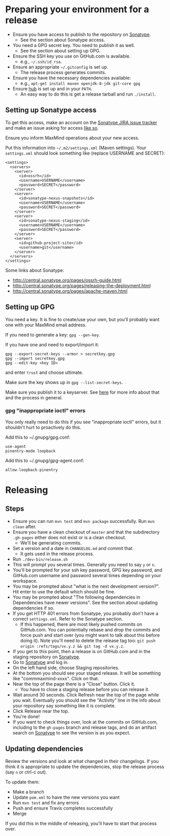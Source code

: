 # Preparing your environment for a release
- Ensure you have access to publish to the repository on
  [Sonatype](https://oss.sonatype.org).
  - See the section about Sonatype access.
- You need a GPG secret key. You need to publish it as well.
  - See the section about setting up GPG.
- Ensure the SSH key you use on GitHub.com is available.
  - e.g., `~/.ssh/id_rsa`.
- Ensure an appropriate `~/.gitconfig` is set up.
  - The release process generates commits.
- Ensure you have the necessary dependencies available:
  - e.g., `apt-get install maven openjdk-8-jdk git-core gpg`
- Ensure [hub](https://github.com/github.com/hub) is set up and in your
  `PATH`.
  - An easy way to do this is get a release tarball and run `./install`.


## Setting up Sonatype access
To get this access, make an account on the [Sonatype JIRA issue
tracker](https://issues.sonatype.org/) and make an issue asking for access
[like so](https://issues.sonatype.org/browse/OSSRH-34414).

Ensure you inform MaxMind operations about your new access.

Put this information into `~/.m2/settings.xml` (Maven settings). Your
`settings.xml` should look something like (replace USERNAME and SECRET):

    <settings>
      <servers>
        <server>
          <id>ossrh</id>
          <username>USERNAME</username>
          <password>SECRET</password>
        </server>
        <server>
          <id>sonatype-nexus-snapshots</id>
          <username>USERNAME</username>
          <password>SECRET</password>
        </server>
        <server>
          <id>sonatype-nexus-staging</id>
          <username>USERNAME</username>
          <password>SECRET</password>
        </server>
        <server>
          <id>github-project-site</id>
          <username>git</username>
        </server>
      </servers>
    </settings>

Some links about Sonatype:

* http://central.sonatype.org/pages/ossrh-guide.html
* http://central.sonatype.org/pages/releasing-the-deployment.html
* http://central.sonatype.org/pages/apache-maven.html


## Setting up GPG
You need a key. It is fine to create/use your own, but you'll probably want
one with your MaxMind email address.

If you need to generate a key: `gpg --gen-key`.

If you have one and need to export/import it:

    gpg --export-secret-keys --armor > secretkey.gpg
    gpg --import secretkey.gpg
    gpg --edit-key <key ID>

and enter `trust` and choose ultimate.

Make sure the key shows up in `gpg --list-secret-keys`.

Make sure you publish it to a keyserver. See
[here](http://central.sonatype.org/pages/working-with-pgp-signatures.html)
for more info about that and the process in general.


### gpg "inappropriate ioctl" errors
You only really need to do this if you see "inappropriate ioctl" errors,
but it shouldn't hurt to proactively do this.

Add this to ~/.gnupg/gpg.conf:

    use-agent
    pinentry-mode loopback

Add this to ~/.gnupg/gpg-agent.conf:

    allow-loopback-pinentry


# Releasing

## Steps
- Ensure you can run `mvn test` and `mvn package` successfully. Run
  `mvn clean` after.
- Ensure you have a clean checkout of `master` and that the subdirectory
  `.gh-pages` either does not exist or is a clean checkout.
  - We'll be generating commits.
- Set a version and a date in `CHANGELOG.md` and commit that.
  - It gets used in the release process.
- Run `./dev-bin/release.sh`
- This will prompt you several times. Generally you need to say `y` or `n`.
- You'll be prompted for your ssh key password, GPG key password, and
  GitHub.com username and password several times depending on your
  workspace.
- You may be prompted about "what is the next development version?". Hit
  enter to use the default which should be fine.
- You may be prompted about "The following dependencies in Dependencies
  have newer versions". See the section about updating dependencies if so.
- If you get HTTP 401 errors from Sonatype, you probably don't have a
  correct `settings.xml`. Refer to the Sonatype section.
  - If this happened, there are most likely pushed commits on GitHub.com.
    You can potentially rebase and drop the commits and force push and
    start over (you might want to talk about this before doing it). Note
    you'll need to delete the release tag too:
    `git push origin :refs/tags/vx.y.z && git tag -d vx.y.z`.
- If you get to this point, then a release is on GitHub.com and in the
  staging repository on [Sonatype](https://oss.sonatype.org).
- Go to [Sonatype](https://oss.sonatype.org) and log in.
- On the left hand side, choose Staging repositories.
- At the bottom you should see your staged release. It will be something
  like "commmaxmind-xxxx". Click on that.
- Near the top of the page there is a "Close" button. Click it.
  - You have to close a staging release before you can release it.
- Wait around 30 seconds. Click Refresh near the top of the page while
  you wait. Eventually you should see the "Activity" line in the info
  about your repository say something like it is complete.
- Click Release near the top.
- You're done!
- If you want to check things over, look at the commits on GitHub.com,
  including to the `gh-pages` branch and release tags, and do an artifact
  search on [Sonatype](https://oss.sonatype.org) to see the version is as
  you expect.


## Updating dependencies
Review the versions and look at what changed in their changelogs. If you
think it is appropriate to update the dependencies, stop the release
process (say `n` or ctrl-c out).

To update them:

- Make a branch
- Update `pom.xml` to have the new versions you want
- Run `mvn test` and fix any errors
- Push and ensure Travis completes successfully
- Merge

If you did this in the middle of releasing, you'll have to start that
process over.

